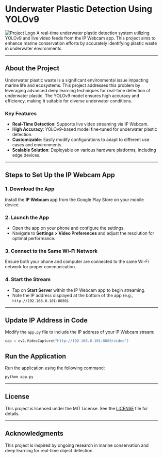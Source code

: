 # **Underwater Plastic Detection Using YOLOv9**  
![Project Logo](Assets/Logo/logo.png)
A real-time underwater plastic detection system utilizing YOLOv9 and live video feeds from the IP Webcam app. This project aims to enhance marine conservation efforts by accurately identifying plastic waste in underwater environments.  

---

## **About the Project**  
Underwater plastic waste is a significant environmental issue impacting marine life and ecosystems. This project addresses this problem by leveraging advanced deep learning techniques for real-time detection of underwater plastic. The YOLOv9 model ensures high accuracy and efficiency, making it suitable for diverse underwater conditions.  

### **Key Features**  
- **Real-Time Detection**: Supports live video streaming via IP Webcam.  
- **High Accuracy**: YOLOv9-based model fine-tuned for underwater plastic detection.  
- **Customizable**: Easily modify configurations to adapt to different use cases and environments.  
- **Scalable Solution**: Deployable on various hardware platforms, including edge devices.  

---

## **Steps to Set Up the IP Webcam App**  

### **1. Download the App**  
Install the **IP Webcam** app from the Google Play Store on your mobile device.  

### **2. Launch the App**  
- Open the app on your phone and configure the settings.  
- Navigate to **Settings > Video Preferences** and adjust the resolution for optimal performance.  

### **3. Connect to the Same Wi-Fi Network**  
Ensure both your phone and computer are connected to the same Wi-Fi network for proper communication.  

### **4. Start the Stream**  
- Tap on **Start Server** within the IP Webcam app to begin streaming.  
- Note the IP address displayed at the bottom of the app (e.g., `http://192.168.0.101:8080`).  

---

## **Update IP Address in Code**  
Modify the `app.py` file to include the IP address of your IP Webcam stream:  

```python
cap = cv2.VideoCapture("http://192.168.0.101:8080/video")
```
## **Run the Application**  
Run the application using the following command:  

```bash
python app.py
```

---

## **License**  
This project is licensed under the MIT License. See the [LICENSE](LICENSE) file for details.  

---

## **Acknowledgments**  
This project is inspired by ongoing research in marine conservation and deep learning for real-time object detection.  
